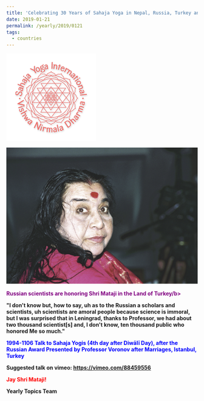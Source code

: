 ```yaml
---
title: 'Celebrating 30 Years of Sahaja Yoga in Nepal, Russia, Turkey and Ukraine, Post 1'
date: 2019-01-21
permalink: /yearly/2019/0121
tags:
  - countries
---
```


![PICTURE 9](/images/image9.png)

![PICTURE 24](/images/image24.png)

<p style="color:purple; text-align:left;">
<b>Russian scientists are honoring Shri Mataji in the Land of Turkey/b><br>
</p>

"I don't know but, how to say, uh as to the Russian a scholars and scientists, uh scientists are amoral people because science is immoral, but I was surprised that in Leningrad, thanks to Professor, we had about two thousand scientist[s] and, I don't know, ten thousand public who honored Me so much."
 

<p style="color:blue;">
1994-1106 Talk to Sahaja Yogis (4th day after Diwālī Day), after the Russian Award Presented by Professor Voronov after Marriages, Istanbul, Turkey
</p>

Suggested talk on vimeo: <a href="https://vimeo.com/88459556"> https://vimeo.com/88459556</a>

<p style="color:red;">Jay Shri Mataji!<br></p>

Yearly Topics Team